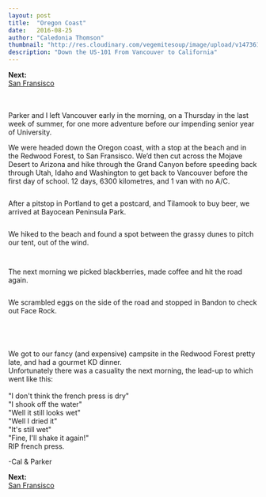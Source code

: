 ```yaml
---
layout: post
title:  "Oregon Coast"
date:   2016-08-25
author: "Caledonia Thomson"
thumbnail: "http://res.cloudinary.com/vegemitesoup/image/upload/v1473611219/west_coast_usa/5.jpg"
description: "Down the US-101 From Vancouver to California"
---
```


<div class="next-post"><b>Next: </b><a href="{{ site.baseurl }}/2016/08/27/san-fransisco.html"><div class="post-chain-link">San Fransisco</div></a></div><br>
<br>

<div class="row vertical-align">
	<a href="http://res.cloudinary.com/vegemitesoup/image/upload/v1473611219/west_coast_usa/1.jpg"><img class="lazy" data-original="http://res.cloudinary.com/vegemitesoup/image/upload/v1473611219/west_coast_usa/1.jpg" /></a>   
</div>

Parker and I left Vancouver early in the morning, on a Thursday in the last week of summer, for one more adventure before our impending senior year of University. 

We were headed down the Oregon coast, with a stop at the beach and in the Redwood Forest, to San Fransisco. We’d then cut across the Mojave Desert to Arizona and hike through the Grand Canyon before speeding back through Utah, Idaho and Washington to get back to Vancouver before the first day of school. 12 days, 6300 kilometres, and 1 van with no A/C.

<a href="http://res.cloudinary.com/vegemitesoup/image/upload/v1473611219/west_coast_usa/4.jpg"><img class="lazy" data-original="http://res.cloudinary.com/vegemitesoup/image/upload/v1473611219/west_coast_usa/4.jpg" /></a>

<!--excerpt-->

After a pitstop in Portland to get a postcard, and Tilamook to buy beer, we arrived at Bayocean Peninsula Park.

<a href="http://res.cloudinary.com/vegemitesoup/image/upload/v1473611219/west_coast_usa/5.jpg"><img class="lazy" data-original="http://res.cloudinary.com/vegemitesoup/image/upload/v1473611219/west_coast_usa/5.jpg" /></a>

We hiked to the beach and found a spot between the grassy dunes to pitch our tent, out of the wind.

<div class="row vertical-align">
<div class="col-sm-7 col-xs-12">
	<a href="http://res.cloudinary.com/vegemitesoup/image/upload/v1473611219/west_coast_usa/6.jpg"><img class="lazy" data-original="http://res.cloudinary.com/vegemitesoup/image/upload/v1473611219/west_coast_usa/6.jpg" /></a> 
</div>

<div class="col-sm-5 col-xs-12">                   
	<a href="http://res.cloudinary.com/vegemitesoup/image/upload/v1473611219/west_coast_usa/7.jpg"><img class="lazy" data-original="http://res.cloudinary.com/vegemitesoup/image/upload/v1473611219/west_coast_usa/7.jpg" /></a> 
</div>  
</div>

<center>
<a href="http://res.cloudinary.com/vegemitesoup/image/upload/v1473611219/west_coast_usa/8.jpg"><img class="lazy" data-original="http://res.cloudinary.com/vegemitesoup/image/upload/v1473611219/west_coast_usa/8.jpg" /></a>
</center>

<a href="http://res.cloudinary.com/vegemitesoup/image/upload/v1473611219/west_coast_usa/9.jpg"><img class="lazy" data-original="http://res.cloudinary.com/vegemitesoup/image/upload/v1473611219/west_coast_usa/9.jpg" /></a>

<div class="row vertical-align">
<div class="col-sm-6 col-xs-12">
	<a href="http://res.cloudinary.com/vegemitesoup/image/upload/v1473611219/west_coast_usa/10.jpg"><img class="lazy" data-original="http://res.cloudinary.com/vegemitesoup/image/upload/v1473611219/west_coast_usa/10.jpg" /></a>
</div>

<div class="col-sm-6 col-xs-12">
	The next morning we picked blackberries, made coffee and hit the road again.
	<a href="http://res.cloudinary.com/vegemitesoup/image/upload/v1473611219/west_coast_usa/10-5.jpg"><img class="lazy" data-original="http://res.cloudinary.com/vegemitesoup/image/upload/v1473611219/west_coast_usa/10-5.jpg" /></a>
</div>
</div>

<a href="http://res.cloudinary.com/vegemitesoup/image/upload/v1473611219/west_coast_usa/11.jpg"><img class="lazy" data-original="http://res.cloudinary.com/vegemitesoup/image/upload/v1473611219/west_coast_usa/11.jpg" /></a>

<div class="row vertical-align">
<div class="col-sm-6 col-xs-12">
<a href="http://res.cloudinary.com/vegemitesoup/image/upload/v1473611219/west_coast_usa/12.jpg"><img class="lazy" data-original="http://res.cloudinary.com/vegemitesoup/image/upload/v1473611219/west_coast_usa/12.jpg" /></a>
</div>
<div class="col-sm-6 col-xs-12">
We scrambled eggs on the side of the road and stopped in Bandon to check out Face Rock.
</div>
</div>


<a href="http://res.cloudinary.com/vegemitesoup/image/upload/v1473611219/west_coast_usa/13.jpg"><img class="lazy" data-original="http://res.cloudinary.com/vegemitesoup/image/upload/v1473611219/west_coast_usa/13.jpg" /></a>

<div class="row vertical-align">                   
	<a href="http://res.cloudinary.com/vegemitesoup/image/upload/v1473611219/west_coast_usa/14.jpg"><img class="lazy" data-original="http://res.cloudinary.com/vegemitesoup/image/upload/v1473611219/west_coast_usa/14.jpg" /></a> 
</div>  

<a href="http://res.cloudinary.com/vegemitesoup/image/upload/v1473611219/west_coast_usa/15.jpg"><img class="lazy" data-original="http://res.cloudinary.com/vegemitesoup/image/upload/v1473611219/west_coast_usa/15.jpg" /></a>

<a href="http://res.cloudinary.com/vegemitesoup/image/upload/v1473611219/west_coast_usa/15-1.jpg"><img class="lazy" data-original="http://res.cloudinary.com/vegemitesoup/image/upload/v1473611219/west_coast_usa/15-1.jpg" /></a>

<div class="row vertical-align">
	<div class="col-sm-6 col-xs-12">
		<a href="http://res.cloudinary.com/vegemitesoup/image/upload/v1473611219/west_coast_usa/16.jpg"><img class="lazy" data-original="http://res.cloudinary.com/vegemitesoup/image/upload/v1473611219/west_coast_usa/16.jpg" /></a>
	</div>
	<div class="col-sm-6 col-xs-12">
		<div class="row vertical-align">
			We got to our fancy (and expensive) campsite in the Redwood Forest pretty late, and had a gourmet KD dinner.
		</div>
		<div class="row vertical-align">
			<a href="http://res.cloudinary.com/vegemitesoup/image/upload/v1473611219/west_coast_usa/18.jpg"><img class="lazy" data-original="http://res.cloudinary.com/vegemitesoup/image/upload/v1473611219/west_coast_usa/18.jpg" /></a>
		</div>
	</div>
</div>

<div class="row vertical-align">
<div class="col-sm-6 col-xs-12">
Unfortunately there was a casuality the next morning, the lead-up to which went like this:
<br><br>"I don't think the french press is dry"
<br>"I shook off the water"
<br>"Well it still looks wet"
<br>"Well I dried it"
<br>"It's still wet"
<br>"Fine, I'll shake it again!"
<br>RIP french press.
</div>
<div class="col-sm-6 col-xs-12">
<a href="http://res.cloudinary.com/vegemitesoup/image/upload/v1473611219/west_coast_usa/19.jpg"><img class="lazy" data-original="http://res.cloudinary.com/vegemitesoup/image/upload/v1473611219/west_coast_usa/19.jpg" /></a>
</div>
</div>

<center>
	<a href="http://res.cloudinary.com/vegemitesoup/image/upload/v1473611219/west_coast_usa/17.jpg"><img class="lazy" data-original="http://res.cloudinary.com/vegemitesoup/image/upload/v1473611219/west_coast_usa/17.jpg" /></a>
</center>

-Cal & Parker

<div class="next-post"><b>Next: </b><a href="{{ site.baseurl }}/2016/08/27/san-fransisco.html"><div class="post-chain-link">San Fransisco</div></a></div>
<br>